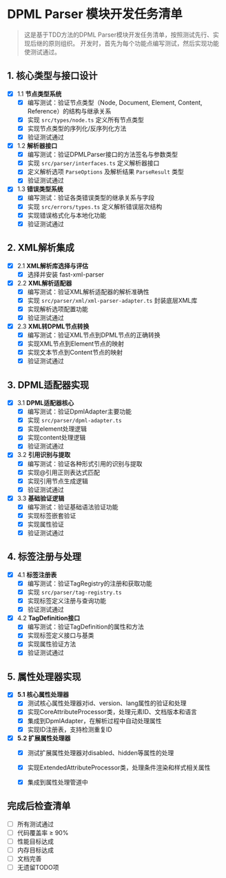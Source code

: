 # DPML Parser 模块开发任务清单

> 这是基于TDD方法的DPML Parser模块开发任务清单，按照测试先行、实现后继的原则组织。
> 开发时，首先为每个功能点编写测试，然后实现功能使测试通过。

## 1. 核心类型与接口设计

- [x] 1.1 **节点类型系统**
  - [x] 编写测试：验证节点类型（Node, Document, Element, Content, Reference）的结构与继承关系
  - [x] 实现 `src/types/node.ts` 定义所有节点类型
  - [x] 实现节点类型的序列化/反序列化方法
  - [x] 验证测试通过

- [x] 1.2 **解析器接口**
  - [x] 编写测试：验证DPMLParser接口的方法签名与参数类型
  - [x] 实现 `src/parser/interfaces.ts` 定义解析器接口
  - [x] 定义解析选项 `ParseOptions` 及解析结果 `ParseResult` 类型
  - [x] 验证测试通过

- [x] 1.3 **错误类型系统**
  - [x] 编写测试：验证各类错误类型的继承关系与字段
  - [x] 实现 `src/errors/types.ts` 定义解析错误层次结构
  - [x] 实现错误格式化与本地化功能
  - [x] 验证测试通过

## 2. XML解析集成

- [x] 2.1 **XML解析库选择与评估**
  - [x] 选择并安装 fast-xml-parser

- [x] 2.2 **XML解析适配器**
  - [x] 编写测试：验证XML解析适配器的解析准确性
  - [x] 实现 `src/parser/xml/xml-parser-adapter.ts` 封装底层XML库
  - [x] 实现解析选项配置功能
  - [x] 验证测试通过

- [x] 2.3 **XML转DPML节点转换**
  - [x] 编写测试：验证XML节点到DPML节点的正确转换
  - [x] 实现XML节点到Element节点的映射
  - [x] 实现文本节点到Content节点的映射
  - [x] 验证测试通过

## 3. DPML适配器实现

- [x] 3.1 **DPML适配器核心**
  - [x] 编写测试：验证DpmlAdapter主要功能
  - [x] 实现 `src/parser/dpml-adapter.ts` 
  - [x] 实现element处理逻辑
  - [x] 实现content处理逻辑
  - [x] 验证测试通过

- [x] 3.2 **引用识别与提取**
  - [x] 编写测试：验证各种形式引用的识别与提取
  - [x] 实现@引用正则表达式匹配
  - [x] 实现引用节点生成逻辑
  - [x] 验证测试通过

- [x] 3.3 **基础验证逻辑**
  - [x] 编写测试：验证基础语法验证功能
  - [x] 实现标签嵌套验证
  - [x] 实现属性验证
  - [x] 验证测试通过

## 4. 标签注册与处理

- [x] 4.1 **标签注册表**
  - [x] 编写测试：验证TagRegistry的注册和获取功能
  - [x] 实现 `src/parser/tag-registry.ts`
  - [x] 实现标签定义注册与查询功能
  - [x] 验证测试通过

- [x] 4.2 **TagDefinition接口**
  - [x] 编写测试：验证TagDefinition的属性和方法
  - [x] 实现标签定义接口与基类
  - [x] 实现属性验证方法
  - [x] 验证测试通过

## 5. 属性处理器实现
- [x] **5.1 核心属性处理器**
  - [x] 测试核心属性处理器对id、version、lang属性的验证和处理
  - [x] 实现CoreAttributeProcessor类，处理元素ID、文档版本和语言
  - [x] 集成到DpmlAdapter，在解析过程中自动处理属性
  - [x] 实现ID注册表，支持检测重复ID
- [x] **5.2 扩展属性处理器**
  - [x] 测试扩展属性处理器对disabled、hidden等属性的处理
  - [x] 实现ExtendedAttributeProcessor类，处理条件渲染和样式相关属性
  - [x] 集成到属性处理管道中


## 完成后检查清单

- [ ] 所有测试通过
- [ ] 代码覆盖率 ≥ 90%
- [ ] 性能目标达成
- [ ] 内存目标达成
- [ ] 文档完善
- [ ] 无遗留TODO项
